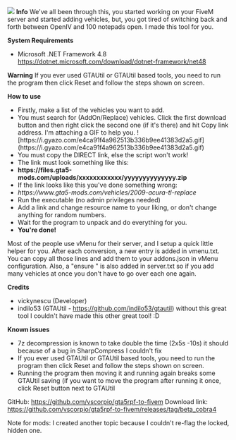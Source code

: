 ![](https://i.gyazo.com/1bd5f629c1656b5fa02b5e4d723ad97d.png)
<b>Info</b>
We've all been through this, you started working on your FiveM server and started adding vehicles, but, you got tired of switching back and forth between OpenIV and 100 notepads open. I made this tool for you.

<b>System Requirements</b>
- Microsoft .NET Framework 4.8
https://dotnet.microsoft.com/download/dotnet-framework/net48

<b>Warning</b>
If you ever used GTAUtil or GTAUtil based tools, you need to run the program then click Reset and follow the steps shown on screen.


<b>How to use</b>
<ul>
<li>Firstly, make a list of the vehicles you want to add. </li>
<li>You must search for (AddOn/Replace) vehicles. Click the first download button and then right click the second one (if it's there) and hit Copy link address. I'm attaching a GIF to help you. ![https://i.gyazo.com/e4ca91f4a962513b336b9ee41383d2a5.gif](https://i.gyazo.com/e4ca91f4a962513b336b9ee41383d2a5.gif)
<li>You must copy the DIRECT link, else the script won't work!</li>
<li>The link must look something like this:</li>
<li><b>https://files.gta5-mods.com/uploads/xxxxxxxxxxxx/yyyyyyyyyyyyyy.zip</b></li>
<li>If the link looks like this you've done something wrong:</li>
<li><i>https://www.gta5-mods.com/vehicles/2009-acura-tl-replace</i></li>
<li>Run the executable (no admin privileges needed)</li>
<li>Add a link and change resource name to your liking, or don't change anything for random numbers.</li>
<li>Wait for the program to unpack and do everything for you.</li>
<li><b>You're done!</b></li>
</ul>
Most of the people use vMenu for their server, and I setup a quick little helper for you. After each conversion, a new entry is added in vmenu.txt. You can copy all those lines and add them to your addons.json in vMenu configuration. Also, a "ensure <resourcename>" is also added in server.txt so if you add many vehicles at once you don't have to go over each one again.

<b>Credits</b>
- vickynescu (Developer)
- indilo53 (GTAUtil - https://github.com/indilo53/gtautil) without this great tool I couldn't have made this other great tool! :D

<b>Known issues</b>
- 7z decompression is known to take double the time (2x5s -10s) it should because of a bug in SharpCompress I couldn't fix
- If you ever used GTAUtil or GTAUtil based tools, you need to run the program then click Reset and follow the steps shown on screen.
- Running the program then moving it and running again breaks some GTAUtil saving (if you want to move the program after running it once, click Reset button next to GTAUtil

GitHub:
https://github.com/vscorpio/gta5rpf-to-fivem
Download link:
https://github.com/vscorpio/gta5rpf-to-fivem/releases/tag/beta_cobra4

Note for mods: I created another topic because I couldn't re-flag the locked, hidden one.

